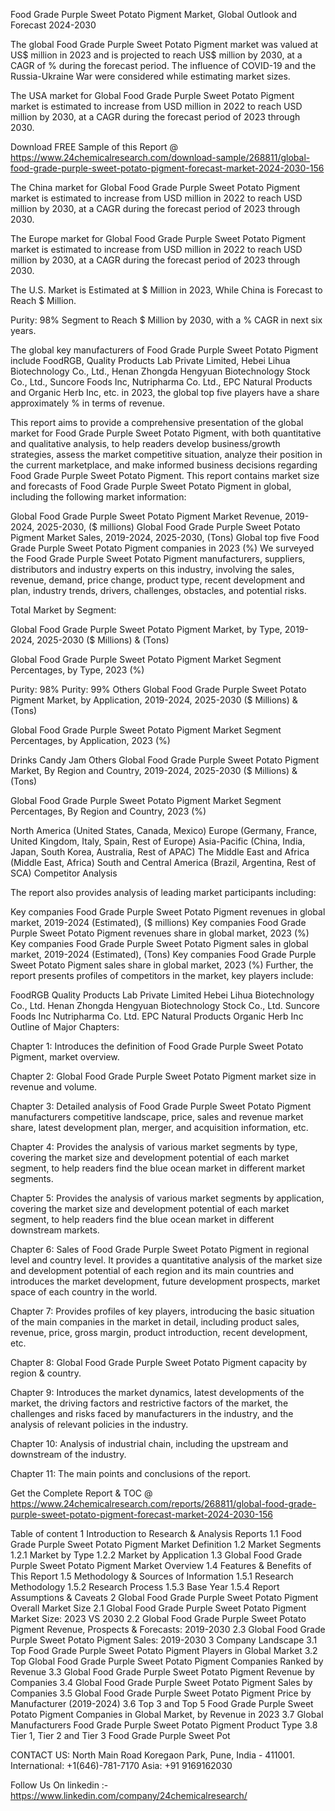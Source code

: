 Food Grade Purple Sweet Potato Pigment Market, Global Outlook and Forecast 2024-2030

The global Food Grade Purple Sweet Potato Pigment market was valued at US$ million in 2023 and is projected to reach US$ million by 2030, at a CAGR of % during the forecast period. The influence of COVID-19 and the Russia-Ukraine War were considered while estimating market sizes.

The USA market for Global Food Grade Purple Sweet Potato Pigment market is estimated to increase from USD million in 2022 to reach USD million by 2030, at a CAGR during the forecast period of 2023 through 2030.

Download FREE Sample of this Report @ https://www.24chemicalresearch.com/download-sample/268811/global-food-grade-purple-sweet-potato-pigment-forecast-market-2024-2030-156

The China market for Global Food Grade Purple Sweet Potato Pigment market is estimated to increase from USD million in 2022 to reach USD million by 2030, at a CAGR during the forecast period of 2023 through 2030.

The Europe market for Global Food Grade Purple Sweet Potato Pigment market is estimated to increase from USD million in 2022 to reach USD million by 2030, at a CAGR during the forecast period of 2023 through 2030.

The U.S. Market is Estimated at $ Million in 2023, While China is Forecast to Reach $ Million.

Purity: 98% Segment to Reach $ Million by 2030, with a % CAGR in next six years.

The global key manufacturers of Food Grade Purple Sweet Potato Pigment include FoodRGB, Quality Products Lab Private Limited, Hebei Lihua Biotechnology Co., Ltd., Henan Zhongda Hengyuan Biotechnology Stock Co., Ltd., Suncore Foods Inc, Nutripharma Co. Ltd., EPC Natural Products and Organic Herb Inc, etc. in 2023, the global top five players have a share approximately % in terms of revenue.

This report aims to provide a comprehensive presentation of the global market for Food Grade Purple Sweet Potato Pigment, with both quantitative and qualitative analysis, to help readers develop business/growth strategies, assess the market competitive situation, analyze their position in the current marketplace, and make informed business decisions regarding Food Grade Purple Sweet Potato Pigment. This report contains market size and forecasts of Food Grade Purple Sweet Potato Pigment in global, including the following market information:

Global Food Grade Purple Sweet Potato Pigment Market Revenue, 2019-2024, 2025-2030, ($ millions)
Global Food Grade Purple Sweet Potato Pigment Market Sales, 2019-2024, 2025-2030, (Tons)
Global top five Food Grade Purple Sweet Potato Pigment companies in 2023 (%)
We surveyed the Food Grade Purple Sweet Potato Pigment manufacturers, suppliers, distributors and industry experts on this industry, involving the sales, revenue, demand, price change, product type, recent development and plan, industry trends, drivers, challenges, obstacles, and potential risks.

Total Market by Segment:

Global Food Grade Purple Sweet Potato Pigment Market, by Type, 2019-2024, 2025-2030 ($ Millions) & (Tons)

Global Food Grade Purple Sweet Potato Pigment Market Segment Percentages, by Type, 2023 (%)

Purity: 98%
Purity: 99%
Others
Global Food Grade Purple Sweet Potato Pigment Market, by Application, 2019-2024, 2025-2030 ($ Millions) & (Tons)

Global Food Grade Purple Sweet Potato Pigment Market Segment Percentages, by Application, 2023 (%)

Drinks
Candy
Jam
Others
Global Food Grade Purple Sweet Potato Pigment Market, By Region and Country, 2019-2024, 2025-2030 ($ Millions) & (Tons)

Global Food Grade Purple Sweet Potato Pigment Market Segment Percentages, By Region and Country, 2023 (%)

North America (United States, Canada, Mexico)
Europe (Germany, France, United Kingdom, Italy, Spain, Rest of Europe)
Asia-Pacific (China, India, Japan, South Korea, Australia, Rest of APAC)
The Middle East and Africa (Middle East, Africa)
South and Central America (Brazil, Argentina, Rest of SCA)
Competitor Analysis

The report also provides analysis of leading market participants including:

Key companies Food Grade Purple Sweet Potato Pigment revenues in global market, 2019-2024 (Estimated), ($ millions)
Key companies Food Grade Purple Sweet Potato Pigment revenues share in global market, 2023 (%)
Key companies Food Grade Purple Sweet Potato Pigment sales in global market, 2019-2024 (Estimated), (Tons)
Key companies Food Grade Purple Sweet Potato Pigment sales share in global market, 2023 (%)
Further, the report presents profiles of competitors in the market, key players include:

FoodRGB
Quality Products Lab Private Limited
Hebei Lihua Biotechnology Co., Ltd.
Henan Zhongda Hengyuan Biotechnology Stock Co., Ltd.
Suncore Foods Inc
Nutripharma Co. Ltd.
EPC Natural Products
Organic Herb Inc
Outline of Major Chapters:

Chapter 1: Introduces the definition of Food Grade Purple Sweet Potato Pigment, market overview.

Chapter 2: Global Food Grade Purple Sweet Potato Pigment market size in revenue and volume.

Chapter 3: Detailed analysis of Food Grade Purple Sweet Potato Pigment manufacturers competitive landscape, price, sales and revenue market share, latest development plan, merger, and acquisition information, etc.

Chapter 4: Provides the analysis of various market segments by type, covering the market size and development potential of each market segment, to help readers find the blue ocean market in different market segments.

Chapter 5: Provides the analysis of various market segments by application, covering the market size and development potential of each market segment, to help readers find the blue ocean market in different downstream markets.

Chapter 6: Sales of Food Grade Purple Sweet Potato Pigment in regional level and country level. It provides a quantitative analysis of the market size and development potential of each region and its main countries and introduces the market development, future development prospects, market space of each country in the world.

Chapter 7: Provides profiles of key players, introducing the basic situation of the main companies in the market in detail, including product sales, revenue, price, gross margin, product introduction, recent development, etc.

Chapter 8: Global Food Grade Purple Sweet Potato Pigment capacity by region & country.

Chapter 9: Introduces the market dynamics, latest developments of the market, the driving factors and restrictive factors of the market, the challenges and risks faced by manufacturers in the industry, and the analysis of relevant policies in the industry.

Chapter 10: Analysis of industrial chain, including the upstream and downstream of the industry.

Chapter 11: The main points and conclusions of the report.

Get the Complete Report & TOC @ https://www.24chemicalresearch.com/reports/268811/global-food-grade-purple-sweet-potato-pigment-forecast-market-2024-2030-156

Table of content
1 Introduction to Research & Analysis Reports
1.1 Food Grade Purple Sweet Potato Pigment Market Definition
1.2 Market Segments
1.2.1 Market by Type
1.2.2 Market by Application
1.3 Global Food Grade Purple Sweet Potato Pigment Market Overview
1.4 Features & Benefits of This Report
1.5 Methodology & Sources of Information
1.5.1 Research Methodology
1.5.2 Research Process
1.5.3 Base Year
1.5.4 Report Assumptions & Caveats
2 Global Food Grade Purple Sweet Potato Pigment Overall Market Size
2.1 Global Food Grade Purple Sweet Potato Pigment Market Size: 2023 VS 2030
2.2 Global Food Grade Purple Sweet Potato Pigment Revenue, Prospects & Forecasts: 2019-2030
2.3 Global Food Grade Purple Sweet Potato Pigment Sales: 2019-2030
3 Company Landscape
3.1 Top Food Grade Purple Sweet Potato Pigment Players in Global Market
3.2 Top Global Food Grade Purple Sweet Potato Pigment Companies Ranked by Revenue
3.3 Global Food Grade Purple Sweet Potato Pigment Revenue by Companies
3.4 Global Food Grade Purple Sweet Potato Pigment Sales by Companies
3.5 Global Food Grade Purple Sweet Potato Pigment Price by Manufacturer (2019-2024)
3.6 Top 3 and Top 5 Food Grade Purple Sweet Potato Pigment Companies in Global Market, by Revenue in 2023
3.7 Global Manufacturers Food Grade Purple Sweet Potato Pigment Product Type
3.8 Tier 1, Tier 2 and Tier 3 Food Grade Purple Sweet Pot

CONTACT US:
North Main Road Koregaon Park, Pune, India - 411001.
International: +1(646)-781-7170
Asia: +91 9169162030

Follow Us On linkedin :- https://www.linkedin.com/company/24chemicalresearch/

